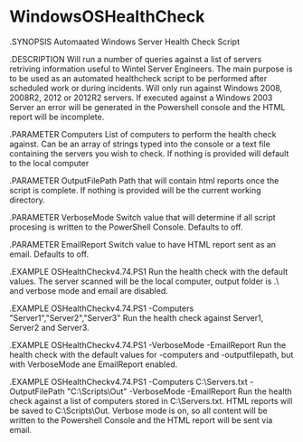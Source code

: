 # WindowsOSHealthCheck
.SYNOPSIS
    Automaated Windows Server Health Check Script

.DESCRIPTION
    Will run a number of queries against a list of servers retriving information useful to Wintel Server Engineers. The main purpose is to
    be used as an automated healthcheck script to be performed after scheduled work or during incidents.
    Will only run against Windows 2008, 2008R2, 2012 or 2012R2 servers. If executed against a Windows 2003 Server an error will be generated 
    in the Powershell console and the HTML report will be incomplete.

.PARAMETER Computers
    List of computers to perform the health check against. Can be an array of strings typed into the console or a text file containing
    the servers you wish to check. If nothing is provided will default to the local computer

.PARAMETER OutputFilePath
    Path that will contain html reports once the script is complete. If nothing is provided will be the current working directory.

.PARAMETER VerboseMode
    Switch value that will determine if all script procesing is written to the PowerShell Console. Defaults to off.

.PARAMETER EmailReport
    Switch value to have HTML report sent as an email. Defaults to off. 

.EXAMPLE
    OSHealthCheckv4.74.PS1
    Run the health check with the default values. The server scanned will be the local computer, output folder is .\ and verbose mode and email are disabled.

.EXAMPLE
    OSHealthCheckv4.74.PS1 -Computers "Server1","Server2","Server3"
    Run the health check against Server1, Server2 and Server3. 

.EXAMPLE
    OSHealthCheckv4.74.PS1 -VerboseMode -EmailReport
    Run the health check with the default values for -computers and -outputfilepath, but with VerboseMode ane EmailReport enabled.

.EXAMPLE
    OSHealthCheckv4.74.PS1 -Computers C:\Servers.txt -OutputFilePath "C:\Scripts\Out" -VerboseMode -EmailReport
    Run the health check against a list of computers stored in C:\Servers.txt. HTML reports will be saved to C:\Scripts\Out. Verbose mode is on, so all content will be written to the Powershell Console and the HTML report will be sent via email.
